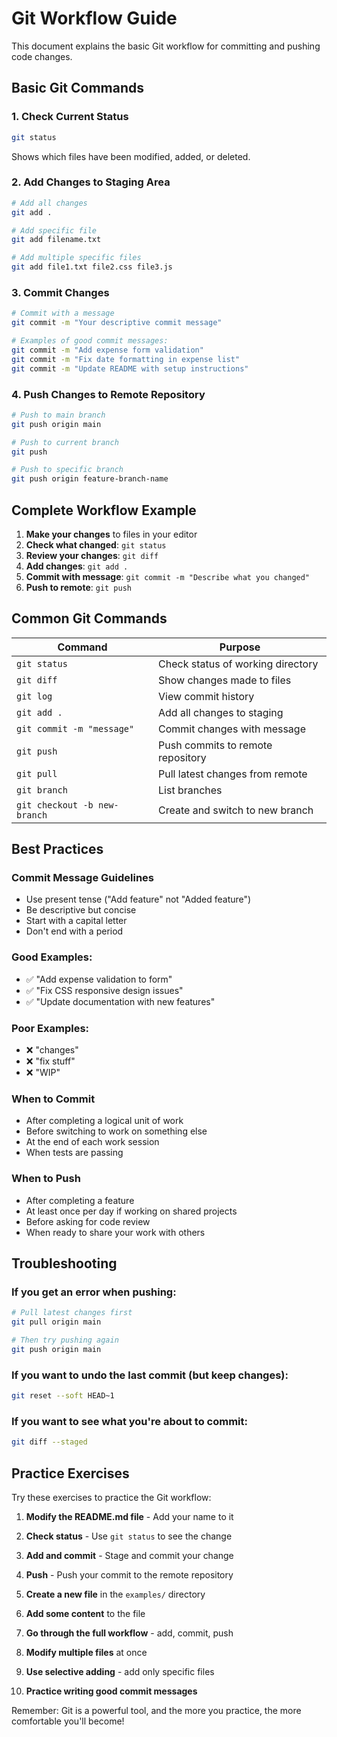# Git Workflow Guide

This document explains the basic Git workflow for committing and pushing code changes.

## Basic Git Commands

### 1. Check Current Status
```bash
git status
```
Shows which files have been modified, added, or deleted.

### 2. Add Changes to Staging Area
```bash
# Add all changes
git add .

# Add specific file
git add filename.txt

# Add multiple specific files
git add file1.txt file2.css file3.js
```

### 3. Commit Changes
```bash
# Commit with a message
git commit -m "Your descriptive commit message"

# Examples of good commit messages:
git commit -m "Add expense form validation"
git commit -m "Fix date formatting in expense list"
git commit -m "Update README with setup instructions"
```

### 4. Push Changes to Remote Repository
```bash
# Push to main branch
git push origin main

# Push to current branch
git push

# Push to specific branch
git push origin feature-branch-name
```

## Complete Workflow Example

1. **Make your changes** to files in your editor
2. **Check what changed**: `git status`
3. **Review your changes**: `git diff`
4. **Add changes**: `git add .`
5. **Commit with message**: `git commit -m "Describe what you changed"`
6. **Push to remote**: `git push`

## Common Git Commands

| Command | Purpose |
|---------|---------|
| `git status` | Check status of working directory |
| `git diff` | Show changes made to files |
| `git log` | View commit history |
| `git add .` | Add all changes to staging |
| `git commit -m "message"` | Commit changes with message |
| `git push` | Push commits to remote repository |
| `git pull` | Pull latest changes from remote |
| `git branch` | List branches |
| `git checkout -b new-branch` | Create and switch to new branch |

## Best Practices

### Commit Message Guidelines
- Use present tense ("Add feature" not "Added feature")
- Be descriptive but concise
- Start with a capital letter
- Don't end with a period

### Good Examples:
- ✅ "Add expense validation to form"
- ✅ "Fix CSS responsive design issues"
- ✅ "Update documentation with new features"

### Poor Examples:
- ❌ "changes"
- ❌ "fix stuff"
- ❌ "WIP"

### When to Commit
- After completing a logical unit of work
- Before switching to work on something else
- At the end of each work session
- When tests are passing

### When to Push
- After completing a feature
- At least once per day if working on shared projects
- Before asking for code review
- When ready to share your work with others

## Troubleshooting

### If you get an error when pushing:
```bash
# Pull latest changes first
git pull origin main

# Then try pushing again
git push origin main
```

### If you want to undo the last commit (but keep changes):
```bash
git reset --soft HEAD~1
```

### If you want to see what you're about to commit:
```bash
git diff --staged
```

## Practice Exercises

Try these exercises to practice the Git workflow:

1. **Modify the README.md file** - Add your name to it
2. **Check status** - Use `git status` to see the change
3. **Add and commit** - Stage and commit your change
4. **Push** - Push your commit to the remote repository

5. **Create a new file** in the `examples/` directory
6. **Add some content** to the file
7. **Go through the full workflow** - add, commit, push

8. **Modify multiple files** at once
9. **Use selective adding** - add only specific files
10. **Practice writing good commit messages**

Remember: Git is a powerful tool, and the more you practice, the more comfortable you'll become!